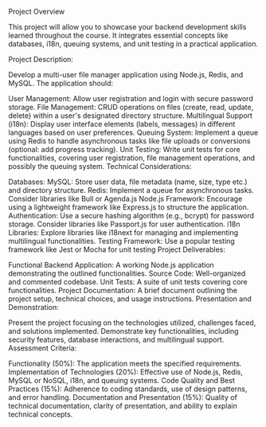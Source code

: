 Project Overview

This project will allow you to showcase your backend development skills learned throughout the course. It integrates essential concepts like databases, i18n, queuing systems, and unit testing in a practical application.

Project Description:

Develop a multi-user file manager application using Node.js, Redis, and MySQL. The application should:

User Management: Allow user registration and login with secure password storage.
File Management: CRUD operations on files (create, read, update, delete) within a user's designated directory structure.
Multilingual Support (i18n): Display user interface elements (labels, messages) in different languages based on user preferences.
Queuing System: Implement a queue using Redis to handle asynchronous tasks like file uploads or conversions (optional: add progress tracking).
Unit Testing: Write unit tests for core functionalities, covering user registration, file management operations, and possibly the queuing system.
Technical Considerations:

Databases:
MySQL: Store user data, file metadata (name, size, type etc.) and directory structure.
Redis: Implement a queue for asynchronous tasks. Consider libraries like Bull or Agenda.js
Node.js Framework: Encourage using a lightweight framework like Express.js to structure the application.
Authentication: Use a secure hashing algorithm (e.g., bcrypt) for password storage. Consider libraries like Passport.js for user authentication.
i18n Libraries: Explore libraries like i18next for managing and implementing multilingual functionalities.
Testing Framework: Use a popular testing framework like Jest or Mocha for unit testing
Project Deliverables:

Functional Backend Application: A working Node.js application demonstrating the outlined functionalities.
Source Code: Well-organized and commented codebase.
Unit Tests: A suite of unit tests covering core functionalities.
Project Documentation: A brief document outlining the project setup, technical choices, and usage instructions.
Presentation and Demonstration:

Present the project focusing on the technologies utilized, challenges faced, and solutions implemented.
Demonstrate key functionalities, including security features, database interactions, and multilingual support.
Assessment Criteria:

Functionality (50%): The application meets the specified requirements.
Implementation of Technologies (20%): Effective use of Node.js, Redis, MySQL or NoSQL, i18n, and queuing systems.
Code Quality and Best Practices (15%): Adherence to coding standards, use of design patterns, and error handling.
Documentation and Presentation (15%): Quality of technical documentation, clarity of presentation, and ability to explain technical concepts.
